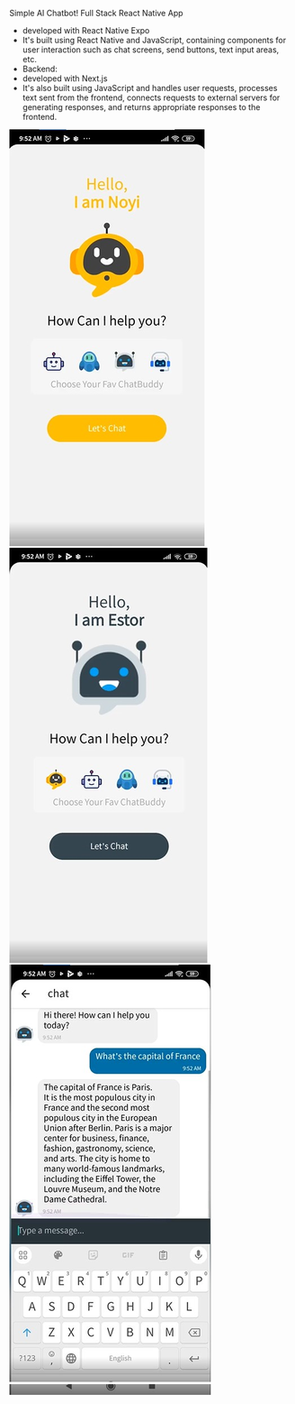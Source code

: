 Simple AI Chatbot! 
Full Stack React Native App
 - developed with React Native Expo 
 - It's built using React Native and JavaScript, containing components for user interaction such as chat screens, send buttons, text input areas, etc.
- Backend: 
 - developed with Next.js
 - It's also built using JavaScript and handles user requests, processes text sent from the frontend, connects requests to external servers for generating responses, and returns appropriate responses to the frontend.

<img src="https://raw.githubusercontent.com/hibashraim/chatbot/main/img1.jpg">
<img src="https://raw.githubusercontent.com/hibashraim/chatbot/main/image2.jpg">
<img src="https://raw.githubusercontent.com/hibashraim/chatbot/main/image3.jpg">

